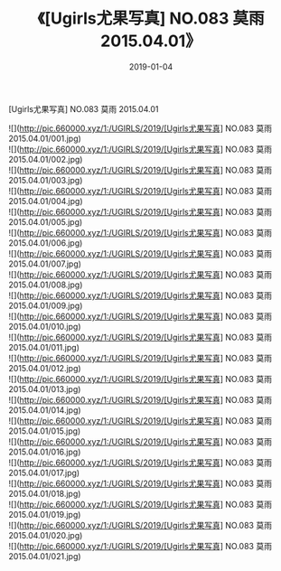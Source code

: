 ﻿---
layout: post
title:  《[Ugirls尤果写真] NO.083 莫雨 2015.04.01》
date:   2019-01-04
img: http://pic.660000.xyz/1:/UGIRLS/2019/[Ugirls尤果写真] NO.083 莫雨 2015.04.01/000.jpg
categories: [美女, 清纯, 唯美]
---

[Ugirls尤果写真] NO.083 莫雨 2015.04.01

 ![](http://pic.660000.xyz/1:/UGIRLS/2019/[Ugirls尤果写真] NO.083 莫雨 2015.04.01/001.jpg) <br>![](http://pic.660000.xyz/1:/UGIRLS/2019/[Ugirls尤果写真] NO.083 莫雨 2015.04.01/002.jpg) <br>![](http://pic.660000.xyz/1:/UGIRLS/2019/[Ugirls尤果写真] NO.083 莫雨 2015.04.01/003.jpg) <br>![](http://pic.660000.xyz/1:/UGIRLS/2019/[Ugirls尤果写真] NO.083 莫雨 2015.04.01/004.jpg) <br>![](http://pic.660000.xyz/1:/UGIRLS/2019/[Ugirls尤果写真] NO.083 莫雨 2015.04.01/005.jpg) <br>![](http://pic.660000.xyz/1:/UGIRLS/2019/[Ugirls尤果写真] NO.083 莫雨 2015.04.01/006.jpg) <br>![](http://pic.660000.xyz/1:/UGIRLS/2019/[Ugirls尤果写真] NO.083 莫雨 2015.04.01/007.jpg) <br>![](http://pic.660000.xyz/1:/UGIRLS/2019/[Ugirls尤果写真] NO.083 莫雨 2015.04.01/008.jpg) <br>![](http://pic.660000.xyz/1:/UGIRLS/2019/[Ugirls尤果写真] NO.083 莫雨 2015.04.01/009.jpg) <br>![](http://pic.660000.xyz/1:/UGIRLS/2019/[Ugirls尤果写真] NO.083 莫雨 2015.04.01/010.jpg) <br>![](http://pic.660000.xyz/1:/UGIRLS/2019/[Ugirls尤果写真] NO.083 莫雨 2015.04.01/011.jpg) <br>![](http://pic.660000.xyz/1:/UGIRLS/2019/[Ugirls尤果写真] NO.083 莫雨 2015.04.01/012.jpg) <br>![](http://pic.660000.xyz/1:/UGIRLS/2019/[Ugirls尤果写真] NO.083 莫雨 2015.04.01/013.jpg) <br>![](http://pic.660000.xyz/1:/UGIRLS/2019/[Ugirls尤果写真] NO.083 莫雨 2015.04.01/014.jpg) <br>![](http://pic.660000.xyz/1:/UGIRLS/2019/[Ugirls尤果写真] NO.083 莫雨 2015.04.01/015.jpg) <br>![](http://pic.660000.xyz/1:/UGIRLS/2019/[Ugirls尤果写真] NO.083 莫雨 2015.04.01/016.jpg) <br>![](http://pic.660000.xyz/1:/UGIRLS/2019/[Ugirls尤果写真] NO.083 莫雨 2015.04.01/017.jpg) <br>![](http://pic.660000.xyz/1:/UGIRLS/2019/[Ugirls尤果写真] NO.083 莫雨 2015.04.01/018.jpg) <br>![](http://pic.660000.xyz/1:/UGIRLS/2019/[Ugirls尤果写真] NO.083 莫雨 2015.04.01/019.jpg) <br>![](http://pic.660000.xyz/1:/UGIRLS/2019/[Ugirls尤果写真] NO.083 莫雨 2015.04.01/020.jpg) <br>![](http://pic.660000.xyz/1:/UGIRLS/2019/[Ugirls尤果写真] NO.083 莫雨 2015.04.01/021.jpg) <br>